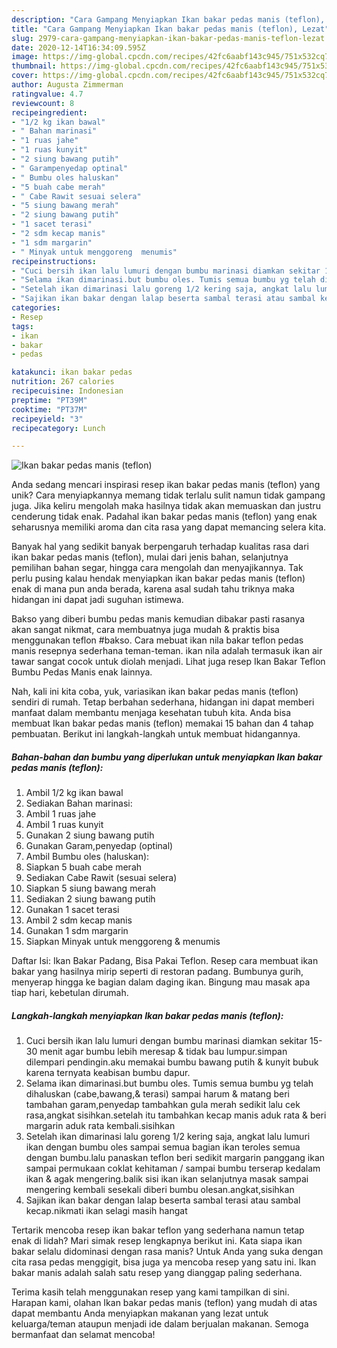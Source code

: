 ```yaml
---
description: "Cara Gampang Menyiapkan Ikan bakar pedas manis (teflon), Lezat"
title: "Cara Gampang Menyiapkan Ikan bakar pedas manis (teflon), Lezat"
slug: 2979-cara-gampang-menyiapkan-ikan-bakar-pedas-manis-teflon-lezat
date: 2020-12-14T16:34:09.595Z
image: https://img-global.cpcdn.com/recipes/42fc6aabf143c945/751x532cq70/ikan-bakar-pedas-manis-teflon-foto-resep-utama.jpg
thumbnail: https://img-global.cpcdn.com/recipes/42fc6aabf143c945/751x532cq70/ikan-bakar-pedas-manis-teflon-foto-resep-utama.jpg
cover: https://img-global.cpcdn.com/recipes/42fc6aabf143c945/751x532cq70/ikan-bakar-pedas-manis-teflon-foto-resep-utama.jpg
author: Augusta Zimmerman
ratingvalue: 4.7
reviewcount: 8
recipeingredient:
- "1/2 kg ikan bawal"
- " Bahan marinasi"
- "1 ruas jahe"
- "1 ruas kunyit"
- "2 siung bawang putih"
- " Garampenyedap optinal"
- " Bumbu oles haluskan"
- "5 buah cabe merah"
- " Cabe Rawit sesuai selera"
- "5 siung bawang merah"
- "2 siung bawang putih"
- "1 sacet terasi"
- "2 sdm kecap manis"
- "1 sdm margarin"
- " Minyak untuk menggoreng  menumis"
recipeinstructions:
- "Cuci bersih ikan lalu lumuri dengan bumbu marinasi diamkan sekitar 15-30 menit agar bumbu lebih meresap &amp; tidak bau lumpur.simpan dilempari pendingin.aku memakai bumbu bawang putih &amp; kunyit bubuk karena ternyata keabisan bumbu dapur."
- "Selama ikan dimarinasi.but bumbu oles. Tumis semua bumbu yg telah dihaluskan (cabe,bawang,&amp; terasi) sampai harum &amp; matang beri tambahan garam,penyedap tambahkan gula merah sedikit lalu cek rasa,angkat sisihkan.setelah itu tambahkan kecap manis aduk rata &amp; beri margarin aduk rata kembali.sisihkan"
- "Setelah ikan dimarinasi lalu goreng 1/2 kering saja, angkat lalu lumuri ikan dengan bumbu oles sampai semua bagian ikan teroles semua dengan bumbu.lalu panaskan teflon beri sedikit margarin panggang ikan sampai permukaan coklat kehitaman / sampai bumbu terserap kedalam ikan &amp; agak mengering.balik sisi ikan ikan selanjutnya masak sampai mengering kembali sesekali diberi bumbu olesan.angkat,sisihkan"
- "Sajikan ikan bakar dengan lalap beserta sambal terasi atau sambal kecap.nikmati ikan selagi masih hangat"
categories:
- Resep
tags:
- ikan
- bakar
- pedas

katakunci: ikan bakar pedas 
nutrition: 267 calories
recipecuisine: Indonesian
preptime: "PT39M"
cooktime: "PT37M"
recipeyield: "3"
recipecategory: Lunch

---
```



![Ikan bakar pedas manis (teflon)](https://img-global.cpcdn.com/recipes/42fc6aabf143c945/751x532cq70/ikan-bakar-pedas-manis-teflon-foto-resep-utama.jpg)

Anda sedang mencari inspirasi resep ikan bakar pedas manis (teflon) yang unik? Cara menyiapkannya memang tidak terlalu sulit namun tidak gampang juga. Jika keliru mengolah maka hasilnya tidak akan memuaskan dan justru cenderung tidak enak. Padahal ikan bakar pedas manis (teflon) yang enak seharusnya memiliki aroma dan cita rasa yang dapat memancing selera kita.

Banyak hal yang sedikit banyak berpengaruh terhadap kualitas rasa dari ikan bakar pedas manis (teflon), mulai dari jenis bahan, selanjutnya pemilihan bahan segar, hingga cara mengolah dan menyajikannya. Tak perlu pusing kalau hendak menyiapkan ikan bakar pedas manis (teflon) enak di mana pun anda berada, karena asal sudah tahu triknya maka hidangan ini dapat jadi suguhan istimewa.

Bakso yang diberi bumbu pedas manis kemudian dibakar pasti rasanya akan sangat nikmat, cara membuatnya juga mudah &amp; praktis bisa menggunakan teflon #bakso. Cara mebuat ikan nila bakar teflon pedas manis resepnya sederhana teman-teman. ikan nila adalah termasuk ikan air tawar sangat cocok untuk diolah menjadi. Lihat juga resep Ikan Bakar Teflon Bumbu Pedas Manis enak lainnya.


Nah, kali ini kita coba, yuk, variasikan ikan bakar pedas manis (teflon) sendiri di rumah. Tetap berbahan sederhana, hidangan ini dapat memberi manfaat dalam membantu menjaga kesehatan tubuh kita. Anda bisa membuat Ikan bakar pedas manis (teflon) memakai 15 bahan dan 4 tahap pembuatan. Berikut ini langkah-langkah untuk membuat hidangannya.

<!--inarticleads1-->

##### Bahan-bahan dan bumbu yang diperlukan untuk menyiapkan Ikan bakar pedas manis (teflon):

1. Ambil 1/2 kg ikan bawal
1. Sediakan  Bahan marinasi:
1. Ambil 1 ruas jahe
1. Ambil 1 ruas kunyit
1. Gunakan 2 siung bawang putih
1. Gunakan  Garam,penyedap (optinal)
1. Ambil  Bumbu oles (haluskan):
1. Siapkan 5 buah cabe merah
1. Sediakan  Cabe Rawit (sesuai selera)
1. Siapkan 5 siung bawang merah
1. Sediakan 2 siung bawang putih
1. Gunakan 1 sacet terasi
1. Ambil 2 sdm kecap manis
1. Gunakan 1 sdm margarin
1. Siapkan  Minyak untuk menggoreng &amp; menumis


Daftar Isi: Ikan Bakar Padang, Bisa Pakai Teflon. Resep cara membuat ikan bakar yang hasilnya mirip seperti di restoran padang. Bumbunya gurih, menyerap hingga ke bagian dalam daging ikan. Bingung mau masak apa tiap hari, kebetulan dirumah. 

<!--inarticleads2-->

##### Langkah-langkah menyiapkan Ikan bakar pedas manis (teflon):

1. Cuci bersih ikan lalu lumuri dengan bumbu marinasi diamkan sekitar 15-30 menit agar bumbu lebih meresap &amp; tidak bau lumpur.simpan dilempari pendingin.aku memakai bumbu bawang putih &amp; kunyit bubuk karena ternyata keabisan bumbu dapur.
1. Selama ikan dimarinasi.but bumbu oles. Tumis semua bumbu yg telah dihaluskan (cabe,bawang,&amp; terasi) sampai harum &amp; matang beri tambahan garam,penyedap tambahkan gula merah sedikit lalu cek rasa,angkat sisihkan.setelah itu tambahkan kecap manis aduk rata &amp; beri margarin aduk rata kembali.sisihkan
1. Setelah ikan dimarinasi lalu goreng 1/2 kering saja, angkat lalu lumuri ikan dengan bumbu oles sampai semua bagian ikan teroles semua dengan bumbu.lalu panaskan teflon beri sedikit margarin panggang ikan sampai permukaan coklat kehitaman / sampai bumbu terserap kedalam ikan &amp; agak mengering.balik sisi ikan ikan selanjutnya masak sampai mengering kembali sesekali diberi bumbu olesan.angkat,sisihkan
1. Sajikan ikan bakar dengan lalap beserta sambal terasi atau sambal kecap.nikmati ikan selagi masih hangat


Tertarik mencoba resep ikan bakar teflon yang sederhana namun tetap enak di lidah? Mari simak resep lengkapnya berikut ini. Kata siapa ikan bakar selalu didominasi dengan rasa manis? Untuk Anda yang suka dengan cita rasa pedas menggigit, bisa juga ya mencoba resep yang satu ini. Ikan bakar manis adalah salah satu resep yang dianggap paling sederhana. 

Terima kasih telah menggunakan resep yang kami tampilkan di sini. Harapan kami, olahan Ikan bakar pedas manis (teflon) yang mudah di atas dapat membantu Anda menyiapkan makanan yang lezat untuk keluarga/teman ataupun menjadi ide dalam berjualan makanan. Semoga bermanfaat dan selamat mencoba!
